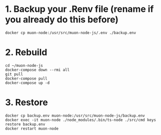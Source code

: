 # 1. Backup your .Renv file (rename if you already do this before)

```
docker cp muon-node:/usr/src/muon-node-js/.env ./backup.env
```

# 2. Rebuild

```
cd ~/muon-node-js
docker-compose down --rmi all
git pull
docker-compose pull
docker-compose up -d
```

# 3. Restore

```
docker cp backup.env muon-node:/usr/src/muon-node-js/backup.env
docker exec -it muon-node ./node_modules/.bin/ts-node ./src/cmd keys restore backup.env
docker restart muon-node
```
